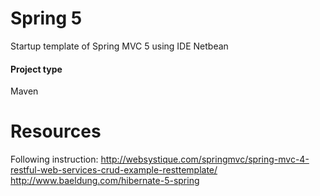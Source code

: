 # Spring 5
Startup template of Spring MVC 5 using IDE Netbean
#### Project type
Maven
# Resources 
Following instruction: http://websystique.com/springmvc/spring-mvc-4-restful-web-services-crud-example-resttemplate/
http://www.baeldung.com/hibernate-5-spring
